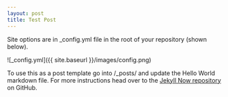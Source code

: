 ```yaml
---
layout: post
title: Test Post
---
```


Site options are in _config.yml file in the root of your repository (shown below).

![_config.yml]({{ site.baseurl }}/images/config.png)

To use this as a post template go into /_posts/ and update the Hello World markdown file. For more instructions head over to the [Jekyll Now repository](https://github.com/barryclark/jekyll-now) on GitHub.